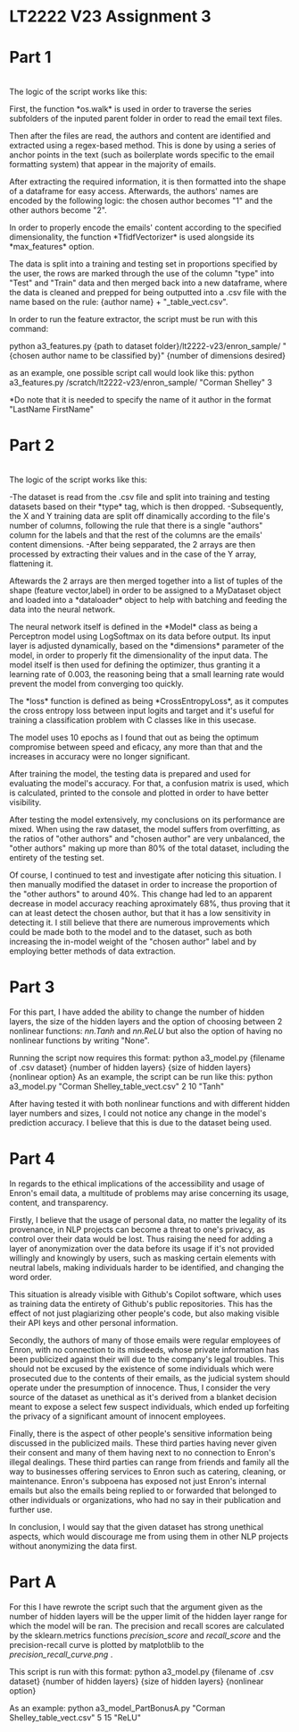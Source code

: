 # LT2222 V23 Assignment 3

# Part 1

<br>The logic of the script works like this:</br>
<p>First, the function *os.walk* is used in order to traverse the series subfolders of the inputed parent folder in order to read the email text files.</p>

<p>Then after the files are read, the authors and content are identified and extracted using a regex-based method. This is done by using a series of anchor points in the text (such as boilerplate words specific to the email formatting system) that
appear in the majority of emails.</p>

<p>After extracting the required information, it is then formatted into the shape of a dataframe for easy access. 
Afterwards, the authors' names are encoded by the following logic: the chosen author becomes "1" and the other authors become "2".</p>

<p>In order to properly encode the emails' content according to the specified dimensionality, the function *TfidfVectorizer* is used alongside its *max_features* option.</p>

<p>The data is split into a training and testing set in proportions specified by the user, the rows are marked through the use of the column "type" into "Test" and "Train" data and then merged back into a new dataframe, where the data is cleaned and prepped for being outputted into a .csv file with the name based on the rule: {author name} + "_table_vect.csv".</p>

<p>In order to run the feature extractor, the script must be run with this command:

 <p>python a3_features.py {path to dataset folder}/lt2222-v23/enron_sample/ "{chosen author name to be classified by}" {number of dimensions desired} </p>

 <p>as an example, one possible script call would look like this:
 python a3_features.py /scratch/lt2222-v23/enron_sample/ "Corman Shelley" 3</p>

 *Do note that it is needed to specify the name of it author in the format "LastName FirstName" 
</p>

# Part 2

<br>The logic of the script works like this:</br>

<p>-The dataset is read from the .csv file and split into training and testing datasets based on their *type* tag, which is then dropped.
-Subsequently, the X and Y training data are split off dinamically according to the file's number of columns, following the rule
that there is a single "authors" column for the labels and that the rest of the columns are the emails' content dimensions.
-After being sepparated, the 2 arrays are then processed by extracting their values and in the case of the Y array, flattening it.</p>

<p>Aftewards the 2 arrays are then merged together into a list of tuples of the shape (feature vector,label) in order to be assigned to a MyDataset object and loaded into a *dataloader* object to help with batching and feeding the data into the neural network.</p>

<p>The neural network itself is defined in the *Model* class as being a Perceptron model using LogSoftmax on its data before output. 
Its input layer is adjusted dynamically, based on the *dimensions* parameter of the model, in order to properly fit the dimensionality of the input data. The model itself is then used for defining the optimizer, thus granting it a learning rate of 0.003, the reasoning being that a small learning rate would prevent the model from converging too quickly.</p>

<p>The *loss* function is defined as being *CrossEntropyLoss*, as it computes the cross entropy loss between input logits and target and it's useful for training a classification problem with C classes like in this usecase.</p>

<p>The model uses 10 epochs as I found that out as being the optimum compromise between speed and eficacy, any more than that and the increases in accuracy were no longer significant.</p>

After training the model, the testing data is prepared and used for evaluating the model's accuracy. For that, a confusion matrix is used, which is calculated, printed to the console and plotted in order to have better visibility.

After testing the model extensively, my conclusions on its performance are mixed. When using the raw dataset, the model suffers from overfitting, as the ratios of "other authors" and "chosen author" are very unbalanced, the "other authors" making up more than 80% of the total dataset, including the entirety of the testing set. 

Of course, I continued to test and investigate after noticing this situation. I then manually modified the dataset in order to increase the proportion of the "other authors" to around 40%. This change had led to an apparent decrease in model accuracy reaching aproximately 68%, thus proving that it can at least detect the chosen author, but that it has a low sensitivity in detecting it. I still believe that there are numerous improvements which could be made both to the model and to the dataset, such as both increasing the in-model weight of the "chosen author" label and by employing better methods of data extraction.

# Part 3

For this part, I have added the ability to change the number of hidden layers, the size of the hidden layers and the option of choosing between 2 nonlinear functions: *nn.Tanh* and *nn.ReLU* but also the option of having no nonlinear functions by writing "None".

Running the script now requires this format: python a3_model.py {filename of .csv dataset} {number of hidden layers} {size of hidden layers} {nonlinear option}
As an example, the script can be run like this: python a3_model.py "Corman Shelley_table_vect.csv" 2 10 "Tanh"

After having tested it with both nonlinear functions and with different hidden layer numbers and sizes, I could not notice any change in the model's prediction accuracy. I believe that this is due to the dataset being used.


# Part 4

In regards to the ethical implications of the accessibility and usage of Enron's email data, a multitude of problems may arise concerning its usage, content, and transparency.

Firstly, I believe that the usage of personal data, no matter the legality of its provenance, in NLP projects can become a threat to one's privacy, as control over their data would be lost. Thus raising the need for adding a layer of anonymization over the data before its usage if it's not provided willingly and knowingly by users, such as masking certain elements with neutral labels, making individuals harder to be identified, and changing the word order.

This situation is already visible with Github's Copilot software, which uses as training data the entirety of Github's public repositories. This has the effect of not just plagiarizing other people's code, but also making visible their API keys and other personal information.

Secondly, the authors of many of those emails were regular employees of Enron, with no connection to its misdeeds, whose private information has been publicized against their will due to the company's legal troubles. This should not be excused by the existence of some individuals which were prosecuted due to the contents of their emails, as the judicial system should operate under the presumption of innocence. Thus, I consider the very source of the dataset as unethical as it's derived from a blanket decision meant to expose a select few suspect individuals, which ended up forfeiting the privacy of a significant amount of innocent employees.

Finally, there is the aspect of other people's sensitive information being discussed in the publicized mails. These third parties having never given their consent and many of them having next to no connection to Enron's illegal dealings. These third parties can range from friends and family all the way to businesses offering services to Enron such as catering, cleaning, or maintenance. Enron's subpoena has exposed not just Enron's internal emails but also the emails being replied to or forwarded that belonged to other individuals or organizations, who had no say in their publication and further use.

In conclusion, I would say that the given dataset has strong unethical aspects, which would discourage me from using them in other NLP projects without anonymizing the data first.

# Part A

For this I have rewrote the script such that the argument given as the number of hidden layers will be the upper limit of the hidden layer range for which the model will be ran. The precision and recall scores are calculated by the sklearn.metrics functions *precision_score* and *recall_score* and the precision-recall curve is plotted by matplotblib to the *precision_recall_curve.png* .

This script is run with this format: python a3_model.py {filename of .csv dataset} {number of hidden layers} {size of hidden layers} {nonlinear option}

As an example: python a3_model_PartBonusA.py "Corman Shelley_table_vect.csv" 5 15 "ReLU"